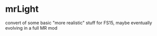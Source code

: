 mrLight
=======

convert of some basic "more realistic" stuff for FS15, maybe eventually evolving in a full MR mod
